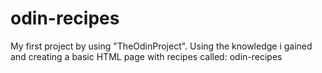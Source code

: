 # odin-recipes
My first project by using "TheOdinProject".
Using the knowledge i gained and creating a basic 
HTML page with recipes called: odin-recipes